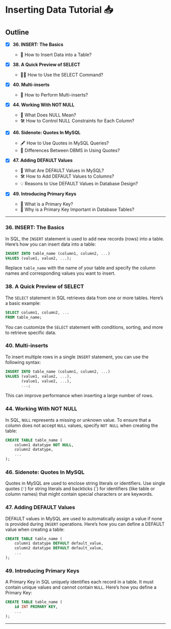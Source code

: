 # Inserting Data Tutorial 📥

## Outline

- [x] **36. INSERT: The Basics**

  - 🤔 How to Insert Data into a Table?

- [x] **38. A Quick Preview of SELECT**

  - 🕵️‍♂️ How to Use the SELECT Command?

- [x] **40. Multi-inserts**

  - 🔄 How to Perform Multi-inserts?

- [x] **44. Working With NOT NULL**

  - 🚫 What Does NULL Mean?
  - 🛠️ How to Control NULL Constraints for Each Column?

- [x] **46. Sidenote: Quotes In MySQL**

  - 🖋️ How to Use Quotes in MySQL Queries?
  - 🔄 Differences Between DBMS in Using Quotes?

- [x] **47. Adding DEFAULT Values**

  - 🎯 What Are DEFAULT Values in MySQL?
  - 🛠️ How to Add DEFAULT Values to Columns?
  - 💡 Reasons to Use DEFAULT Values in Database Design?

- [x] **49. Introducing Primary Keys**
  - 🔑 What is a Primary Key?
  - 🌟 Why is a Primary Key Important in Database Tables?

---

### 36. INSERT: The Basics

In SQL, the `INSERT` statement is used to add new records (rows) into a table. Here’s how you can insert data into a table:

```sql
INSERT INTO table_name (column1, column2, ...)
VALUES (value1, value2, ...);
```

Replace `table_name` with the name of your table and specify the column names and corresponding values you want to insert.

### 38. A Quick Preview of SELECT

The `SELECT` statement in SQL retrieves data from one or more tables. Here’s a basic example:

```sql
SELECT column1, column2, ...
FROM table_name;
```

You can customize the `SELECT` statement with conditions, sorting, and more to retrieve specific data.

### 40. Multi-inserts

To insert multiple rows in a single `INSERT` statement, you can use the following syntax:

```sql
INSERT INTO table_name (column1, column2, ...)
VALUES (value1, value2, ...),
       (value1, value2, ...),
       ...;
```

This can improve performance when inserting a large number of rows.

### 44. Working With NOT NULL

In SQL, `NULL` represents a missing or unknown value. To ensure that a column does not accept `NULL` values, specify `NOT NULL` when creating the table:

```sql
CREATE TABLE table_name (
    column1 datatype NOT NULL,
    column2 datatype,
    ...
);
```

### 46. Sidenote: Quotes In MySQL

Quotes in MySQL are used to enclose string literals or identifiers. Use single quotes (`'`) for string literals and backticks (\`) for identifiers (like table or column names) that might contain special characters or are keywords.

### 47. Adding DEFAULT Values

DEFAULT values in MySQL are used to automatically assign a value if none is provided during `INSERT` operations. Here’s how you can define a DEFAULT value when creating a table:

```sql
CREATE TABLE table_name (
    column1 datatype DEFAULT default_value,
    column2 datatype DEFAULT default_value,
    ...
);
```

### 49. Introducing Primary Keys

A Primary Key in SQL uniquely identifies each record in a table. It must contain unique values and cannot contain `NULL`. Here’s how you define a Primary Key:

```sql
CREATE TABLE table_name (
    id INT PRIMARY KEY,
    ...
);
```

---
